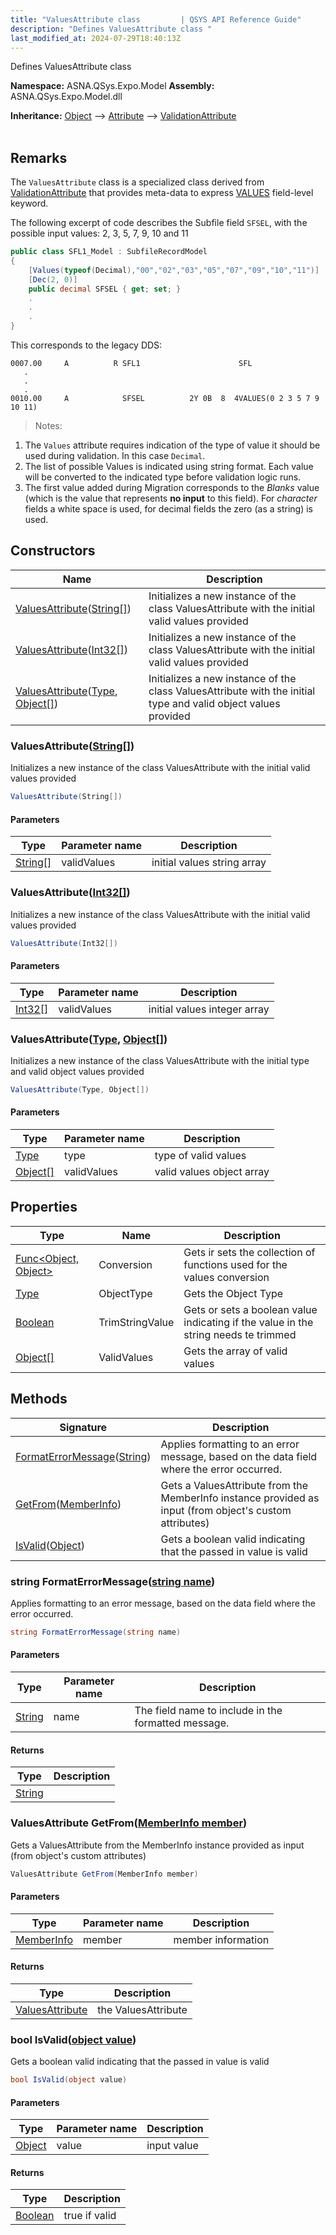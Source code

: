 ```yaml
---
title: "ValuesAttribute class         | QSYS API Reference Guide"
description: "Defines ValuesAttribute class "
last_modified_at: 2024-07-29T18:40:13Z
---
```


Defines ValuesAttribute class

**Namespace:** ASNA.QSys.Expo.Model
**Assembly:** ASNA.QSys.Expo.Model.dll

**Inheritance:** [Object](https://docs.microsoft.com/en-us/dotnet/api/system.object) --> [Attribute](https://docs.microsoft.com/en-us/dotnet/api/system.attribute) --> [ValidationAttribute](https://learn.microsoft.com/en-us/dotnet/api/system.componentmodel.dataannotations.validationattribute?view=net-8.0)
<br>
<br>

## Remarks

The `ValuesAttribute` class is a specialized class derived from [ValidationAttribute](https://docs.microsoft.com/en-us/dotnet/api/system.componentmodel.dataannotations.validationattribute) that provides meta-data to express [VALUES](https://www.ibm.com/docs/en/i/7.4?topic=80-values-values-keyword-display-files) field-level keyword.

The following excerpt of code describes the Subfile field `SFSEL`, with the possible input values: 2, 3, 5, 7, 9, 10 and 11

```cs
public class SFL1_Model : SubfileRecordModel
{
    [Values(typeof(Decimal),"00","02","03","05","07","09","10","11")]
    [Dec(2, 0)]
    public decimal SFSEL { get; set; }
    .
    .
    .
}
```

This corresponds to the legacy DDS:

```
0007.00     A          R SFL1                      SFL
   .
   .
   .
0010.00     A            SFSEL          2Y 0B  8  4VALUES(0 2 3 5 7 9 10 11)
```

>Notes: 

1. The `Values` attribute requires indication of the type of value it should be used during validation. In this case `Decimal`.
2. The list of possible Values is indicated using string format. Each value will be converted to the indicated type before validation logic runs.
3. The first value added during Migration corresponds to the *Blanks* value (which is the value that represents **no input** to this field). For *character* fields a white space is used, for decimal fields the zero (as a string) is used.


## Constructors

| Name | Description |
| --- | --- |
| [ValuesAttribute](#valuesattributestring)([String\[\]](https://docs.microsoft.com/en-us/dotnet/api/system.string)) | Initializes a new instance of the class ValuesAttribute with the initial valid values provided
| [ValuesAttribute](#valuesattributeint32)([Int32\[\]](https://docs.microsoft.com/en-us/dotnet/api/system.int32)) | Initializes a new instance of the class ValuesAttribute with the initial valid values provided
| [ValuesAttribute](#valuesattributetype-object)([Type](https://docs.microsoft.com/en-us/dotnet/api/system.type), [Object\[\]](https://docs.microsoft.com/en-us/dotnet/api/system.object)) | Initializes a new instance of the class ValuesAttribute with the initial type and valid object values provided

### ValuesAttribute([String\[\]](https://docs.microsoft.com/en-us/dotnet/api/system.string))

Initializes a new instance of the class ValuesAttribute with the initial valid values provided

```cs
ValuesAttribute(String[])
```

#### Parameters

| Type | Parameter name | Description
| --- | --- | ---
| [String\[\]](https://docs.microsoft.com/en-us/dotnet/api/system.string) | validValues | initial values string array

### ValuesAttribute([Int32\[\]](https://docs.microsoft.com/en-us/dotnet/api/system.int32))

Initializes a new instance of the class ValuesAttribute with the initial valid values provided

```cs
ValuesAttribute(Int32[])
```

#### Parameters

| Type | Parameter name | Description
| --- | --- | ---
| [Int32\[\]](https://docs.microsoft.com/en-us/dotnet/api/system.int32) | validValues | initial values integer array

### ValuesAttribute([Type](https://docs.microsoft.com/en-us/dotnet/api/system.type), [Object\[\]](https://docs.microsoft.com/en-us/dotnet/api/system.object))

Initializes a new instance of the class ValuesAttribute with the initial type and valid object values provided

```cs
ValuesAttribute(Type, Object[])
```

#### Parameters

| Type | Parameter name | Description
| --- | --- | ---
| [Type](https://docs.microsoft.com/en-us/dotnet/api/system.type) | type | type of valid values
| [Object\[\]](https://docs.microsoft.com/en-us/dotnet/api/system.object) | validValues | valid values object array

## Properties

| Type | Name | Description
| --- | --- | --- 
| [Func\<Object, Object\>](https://learn.microsoft.com/en-us/dotnet/api/system.func-2?view=net-8.0) | Conversion | Gets ir sets the collection of functions used for the values conversion |
| [Type](https://docs.microsoft.com/en-us/dotnet/api/system.type) | ObjectType | Gets the Object Type |
| [Boolean](https://docs.microsoft.com/en-us/dotnet/api/system.boolean) | TrimStringValue | Gets or sets a boolean value indicating if the value in the string needs te trimmed |
| [Object\[\]](https://docs.microsoft.com/en-us/dotnet/api/system.object) | ValidValues | Gets the array of valid values |

## Methods

| Signature | Description |
| --- | --- |
| [FormatErrorMessage](#string-formaterrormessagestring-name)([String](https://docs.microsoft.com/en-us/dotnet/api/system.string)) | Applies formatting to an error message, based on the data field where the error occurred.
| [GetFrom](#valuesattribute-getfrommemberinfo-member)([MemberInfo](https://learn.microsoft.com/en-us/dotnet/api/system.reflection.memberinfo?view=net-8.0)) | Gets a ValuesAttribute from the MemberInfo instance provided as input (from object's custom attributes)
| [IsValid](#bool-isvalidobject-value)([Object](https://docs.microsoft.com/en-us/dotnet/api/system.object)) | Gets a boolean valid indicating that the passed in value is valid

### string FormatErrorMessage([string name](https://learn.microsoft.com/en-us/dotnet/api/system.string?view=net-8.0))

Applies formatting to an error message, based on the data field where the error occurred.

```cs
string FormatErrorMessage(string name)
```

#### Parameters

| Type | Parameter name | Description
| --- | --- | ---
| [String](https://docs.microsoft.com/en-us/dotnet/api/system.string) | name | The field name to include in the formatted message.

#### Returns

| Type | Description
| --- | ---
| [String](https://docs.microsoft.com/en-us/dotnet/api/system.string) | 

### ValuesAttribute GetFrom([MemberInfo member](https://learn.microsoft.com/en-us/dotnet/api/system.reflection.memberinfo?view=net-8.0))

Gets a ValuesAttribute from the MemberInfo instance provided as input (from object's custom attributes)

```cs
ValuesAttribute GetFrom(MemberInfo member)
```

#### Parameters

| Type | Parameter name | Description
| --- | --- | ---
| [MemberInfo](https://learn.microsoft.com/en-us/dotnet/api/system.reflection.memberinfo?view=net-8.0) | member | member information

#### Returns

| Type | Description
| --- | ---
| [ValuesAttribute](/reference/expo/qsys-expo-model/values-attribute.html) | the ValuesAttribute

### bool IsValid([object value](https://docs.microsoft.com/en-us/dotnet/api/system.object))

Gets a boolean valid indicating that the passed in value is valid

```cs
bool IsValid(object value)
```

#### Parameters

| Type | Parameter name | Description
| --- | --- | ---
| [Object](https://docs.microsoft.com/en-us/dotnet/api/system.object) | value | input value

#### Returns

| Type | Description
| --- | ---
| [Boolean](https://docs.microsoft.com/en-us/dotnet/api/system.boolean) | true if valid
